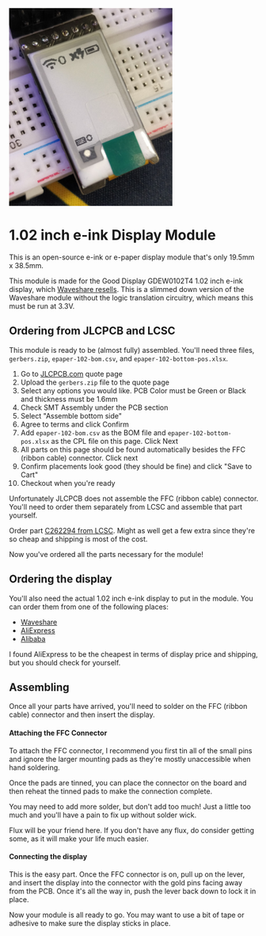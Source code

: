 <img src="./image.jpg" alt="Display Module" height="400">

# 1.02 inch e-ink Display Module

This is an open-source e-ink or e-paper display module that's only 19.5mm x 38.5mm.

This module is made for the Good Display GDEW0102T4 1.02 inch e-ink display, which [Waveshare resells](https://www.waveshare.com/product/displays/e-paper/epaper-3/1.02inch-e-paper-module.htm). This is a slimmed down version of the Waveshare module without the logic translation circuitry, which means this must be run at 3.3V.

## Ordering from JLCPCB and LCSC

This module is ready to be (almost fully) assembled. You'll need three files, `gerbers.zip`, `epaper-102-bom.csv`, and `epaper-102-bottom-pos.xlsx`.

1. Go to [JLCPCB.com](https://cart.jlcpcb.com/quote?orderType=1) quote page
2. Upload the `gerbers.zip` file to the quote page
3. Select any options you would like. PCB Color must be Green or Black and thickness must be 1.6mm
4. Check SMT Assembly under the PCB section
5. Select "Assemble bottom side"
6. Agree to terms and click Confirm
7. Add `epaper-102-bom.csv` as the BOM file and `epaper-102-bottom-pos.xlsx` as the CPL file on this page. Click Next
8. All parts on this page should be found automatically besides the FFC (ribbon cable) connector. Click next
9. Confirm placements look good (they should be fine) and click "Save to Cart"
10. Checkout when you're ready

Unfortunately JLCPCB does not assemble the FFC (ribbon cable) connector. You'll need to order them separately from LCSC and assemble that part yourself.

Order part [C262294 from LCSC](https://lcsc.com/product-detail/FFC-FPC-Connectors_JUSHUO-AFC24-S30FIC-00_C262294.html). Might as well get a few extra since they're so cheap and shipping is most of the cost.

Now you've ordered all the parts necessary for the module!

## Ordering the display

You'll also need the actual 1.02 inch e-ink display to put in the module. You can order them from one of the following places:

 - [Waveshare](https://www.waveshare.com/product/displays/e-paper/epaper-3/1.02inch-e-paper.htm)
 - [AliExpress](https://www.aliexpress.com/item/4000504958641.html)
 - [Alibaba](https://goodlcd.en.alibaba.com/product/62454456237-807321088/1_inch_small_epaper_mini_eink_display_for_smart_watch.html)

I found AliExpress to be the cheapest in terms of display price and shipping, but you should check for yourself.

## Assembling

Once all your parts have arrived, you'll need to solder on the FFC (ribbon cable) connector and then insert the display.

#### Attaching the FFC Connector

To attach the FFC connector, I recommend you first tin all of the small pins and ignore the larger mounting pads as they're mostly unaccessible when hand soldering.

Once the pads are tinned, you can place the connector on the board and then reheat the tinned pads to make the connection complete.

You may need to add more solder, but don't add too much! Just a little too much and you'll have a pain to fix up without solder wick. 

Flux will be your friend here. If you don't have any flux, do consider getting some, as it will make your life much easier.

#### Connecting the display

This is the easy part. Once the FFC connector is on, pull up on the lever, and insert the display into the connector with the gold pins facing away from the PCB. Once it's all the way in, push the lever back down to lock it in place.

Now your module is all ready to go. You may want to use a bit of tape or adhesive to make sure the display sticks in place.
